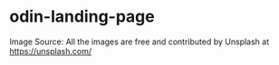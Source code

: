 # odin-landing-page

Image Source: All the images are free and contributed by Unsplash at https://unsplash.com/